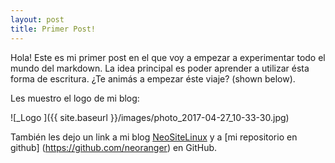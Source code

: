 ```yaml
---
layout: post
title: Primer Post!
---
```


Hola! Este es mi primer post en el que voy a empezar a experimentar todo el mundo del markdown. La idea principal es poder aprender a utilizar ésta forma de escritura.
¿Te animás a empezar éste viaje?
(shown below).

Les muestro el logo de mi blog:

![_Logo ]({{ site.baseurl }}/images/photo_2017-04-27_10-33-30.jpg)

También les dejo un link a mi blog [NeoSiteLinux](https://neositelinux.com) y a [mi repositorio en github] (https://github.com/neoranger) en GitHub.
